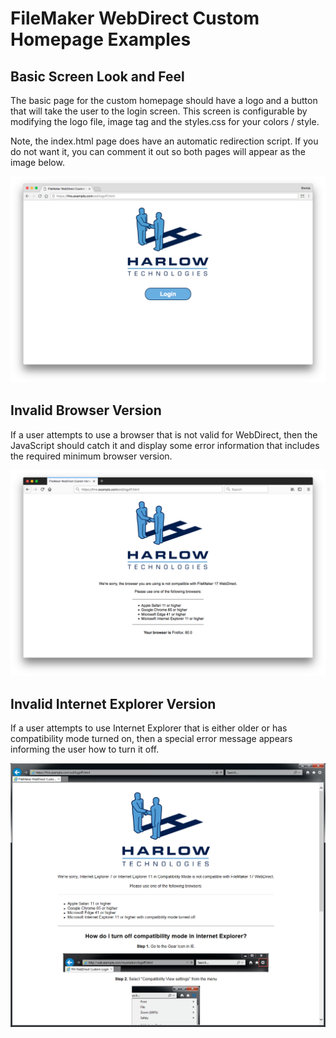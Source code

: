 # FileMaker WebDirect Custom Homepage Examples #

## Basic Screen Look and Feel ##

The basic page for the custom homepage should have a logo and a button that will take the user to the login screen. This screen is configurable by modifying the logo file, image tag and the styles.css for your colors / style.

Note, the index.html page does have an automatic redirection script. If you do not want it, you can comment it out so both pages will appear as the image below.

![FileMaker WebDirect Login Example Page](images/fm-example-1.png)

## Invalid Browser Version ##

If a user attempts to use a browser that is not valid for WebDirect, then the JavaScript should catch it and display some error information that includes the required minimum browser version.

![FileMaker WebDirect Login Not Compatible Page](images/fm-example-2.png)

## Invalid Internet Explorer Version ##

If a user attempts to use Internet Explorer that is either older or has compatibility mode turned on, then a special error message appears informing the user how to turn it off.

![FileMaker WebDirect Login Not Compatible Page](images/fm-example-3.png)